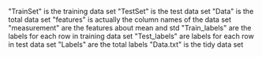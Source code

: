 "TrainSet"  is the training data set
"TestSet"  is the test data set
"Data"  is the total data set
"features" is actually the column names of the data set
"measurement" are the features about mean and std
"Train_labels" are the labels for each row in training data set
"Test_labels" are labels for each row in test data set
"Labels" are the total labels
"Data.txt" is the tidy data set
